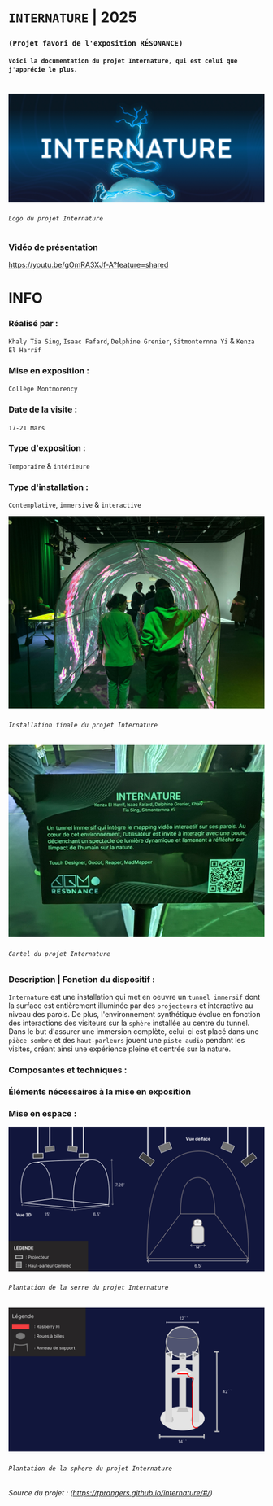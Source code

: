 

# `INTERNATURE` | 2025
### `(Projet favori de l'exposition RÉSONANCE)`

**`Voici la documentation du projet Internature, qui est celui que j'apprécie le plus.`**

# 

![logo_internature](./media/logo_internature.jpg)
###### `Logo du projet Internature` 

#
### Vidéo de présentation
https://youtu.be/gOmRA3XJf-A?feature=shared
# INFO

### Réalisé par : 
`Khaly Tia Sing`, `Isaac Fafard`, `Delphine Grenier`, `Sitmonternna Yi` & `Kenza El Harrif`

### Mise en exposition :
`Collège Montmorency`

### Date de la visite :
`17-21 Mars`

### Type d'exposition :
`Temporaire` & `intérieure`

### Type d'installation :
`Contemplative`, `immersive` & `interactive`

![finale_internature](./media/finale_internature.jpg)
###### `Installation finale du projet Internature`


![cartel_internature](./media/cartel_internature.jpg)
###### `Cartel du projet Internature` 

### Description | Fonction du dispositif : 
`Internature` est une installation qui met en oeuvre un `tunnel immersif` dont la surface est entièrement illuminée par des `projecteurs` et interactive au niveau des parois. De plus, l'environnement synthétique évolue en fonction des interactions des visiteurs sur la `sphère` installée au centre du tunnel. Dans le but d'assurer une immersion complète, celui-ci est placé dans une `pièce sombre` et des `haut-parleurs` jouent une `piste audio` pendant les visites, créant ainsi une expérience pleine et centrée sur la nature.

### Composantes et techniques :

### Éléments nécessaires à la mise en exposition

### Mise en espace	:

 
![plantation_serre_internature](./media/plantation_serre_internature.jpg)
###### `Plantation de la serre du projet Internature`

![plantation_sphere_internature](./media/plantation_sphere_internature.jpg)
###### `Plantation de la sphere du projet Internature`

###### Source du projet : (https://tprangers.github.io/internature/#/)

#
